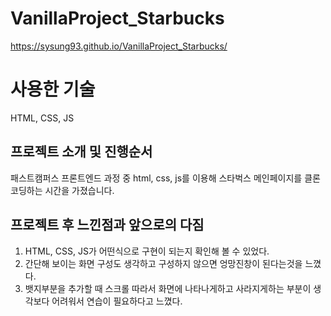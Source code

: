 # VanillaProject_Starbucks

 https://sysung93.github.io/VanillaProject_Starbucks/
 
 # 사용한 기술
 HTML, CSS, JS


## 프로젝트 소개 및 진행순서
패스트캠퍼스 프론트엔드 과정 중 html, css, js를 이용해 스타벅스 메인페이지를 클론코딩하는 시간을 가졌습니다.



## 프로젝트 후 느낀점과 앞으로의 다짐
1. HTML, CSS, JS가 어떤식으로 구현이 되는지 확인해 볼 수 있었다.
2. 간단해 보이는 화면 구성도 생각하고 구성하지 않으면 엉망진창이 된다는것을 느꼈다.
3. 뱃지부분을 추가할 때 스크롤 따라서 화면에 나타나게하고 사라지게하는 부분이 생각보다 어려워서 연습이 필요하다고 느꼈다.
